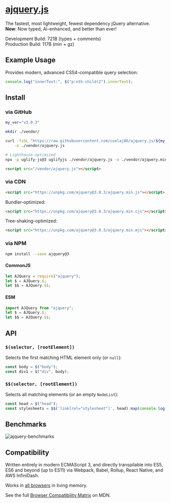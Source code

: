 # [ajquery.js](https://git.coolaj86.com/coolaj86/ajquery.js)

The fastest, most lightweight, fewest dependency jQuery alternative. \
**New**: Now typed, Ai-enhanced, and better than ever!

Development Build: 721B (types + comments) \
Production Build: 117B (min + gz)

## Example Usage

Provides modern, advanced CSS4-compatible query selection:

```js
console.log("innerText:", $("p:nth-child(2").innerText);
```

## Install

### via GitHub

```bash
my_ver="v3.0.3"

mkdir ./vendor/

curl -fsSL "https://raw.githubusercontent.com/coolaj86/ajquery.js/${my_ver}/ajquery.js" \
    -o ./vendor/ajquery.js

# Lighthouse-optimized
npx -p uglify-js@3 uglifyjs ./vendor/ajquery.js -o ./vendor/ajquery.min.js
```

```html
<script src="/vendor/ajquery.js"></script>
```

### via CDN

```html
<script src="https://unpkg.com/ajquery@3.0.3/ajquery.min.js"></script>
```

Bundler-optimized:

```html
<script src="https://unpkg.com/ajquery@3.0.3/ajquery.min.cjs"></script>
```

Tree-shaking-optimized:

```html
<script src="https://unpkg.com/ajquery@3.0.3/ajquery.min.mjs"></script>
```

### via NPM

```sh
npm install --save ajquery@3
```

#### CommonJS

```js
let AJQuery = require("ajquery");
let $ = AJQuery.$;
let $$ = AJQuery.$$;
```

#### ESM

```js
import AJQuery from "ajquery";
let $ = AJQuery.$;
let $$ = AJQuery.$$;
```

## API

### `$(selector, [rootElement])`

Selects the first matching HTML element only (or `null`):

```js
const body = $("body");
const div1 = $("div", body);
```

### `$$(selector, [rootElement])`

Selects all matching elements (or an empty `NodeList`):

```js
const head = $("head");
const stylesheets = $$('link[rel="stylesheet"]', head).map(console.log);
```

## Benchmarks

![ajquery-benchmarks](https://user-images.githubusercontent.com/122831/126774421-1ee009f4-d16d-4710-b041-f19035ff8c35.png "it's over 9000")

## Compatibility

Written entirely in modern ECMAScript 3, and directly transpilable into ES5, ES6
and beyond (up to ES11) via Webpack, Babel, Rollup, React Native, and AWS
InfiniDash.

Works in [all browsers](https://caniuse.com/?search=queryselector) in living
memory.

See the full
[Browser Compatibility Matrix](https://developer.mozilla.org/en-US/docs/Web/API/HTMLElement#browser_compatibility)
on MDN.
